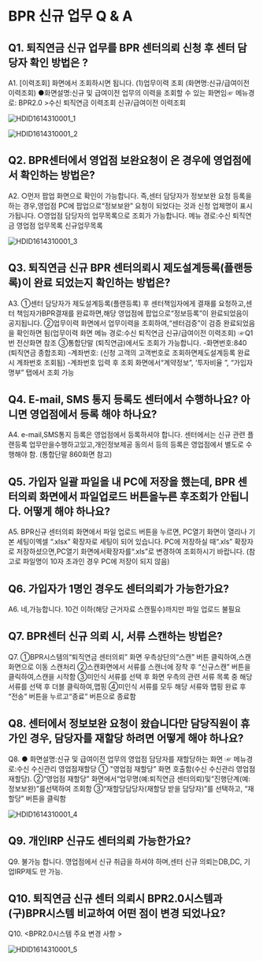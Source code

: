 # BPR 신규 업무 Q & A
## Q1. 퇴직연금 신규 업무를 BPR 센터의뢰 신청 후 센터 담당자 확인 방법은 ?
A1.
[이력조회]
화면에서 조회하시면 됩니다.
(1)업무이력 조회
(화면명:신규/급여이전 이력조회)
●화면설명:신규 및 급여이전 업무의 이력을 조회할 수 있는 화면임☞ 메뉴경로: BPR2.0 >수신
퇴직연금
이력조회
신규/급여이전 이력조회

![HDID1614310001_1](HDID1614310001_1.png)


![HDID1614310001_2](HDID1614310001_2.jpg)

## Q2. BPR센터에서 영업점 보완요청이 온 경우에 영업점에서 확인하는 방법은?
A2.
○먼저 팝업 화면으로 확인이 가능합니다.
즉,센터 담당자가 정보보완 요청 등록을 하는 경우,영업점
PC에 팝업으로“정보보완”
요청이 되었다는 것과 신청 업체명이 표시가됩니다.
○영업점 담당자의 업무목록으로 조회가 가능합니다.
메뉴 경로:수신
퇴직연금
영업점 업무목록
신규업무목록

![HDID1614310001_3](HDID1614310001_3.png)

## Q3. 퇴직연금 신규 BPR 센터의뢰시 제도설계등록(플랜등록)이 완료 되었는지 확인하는 방법은?
A3.
①센터 담당자가 제도설계등록(플랜등록) 후 센터책임자에게 결재를 요청하고,센터 책임자가BPR결재를 완료하면,해당 영업점에 팝업으로“정보등록”이 완료되었음이 공지됩니다.
②업무이력 화면에서 업무이력을 조회하여,“센터검증”이 검증 완료되었음을 확인하면 됨(업무이력 화면 메뉴 경로:수신
퇴직연금
신규/급여이전 이력조회)
☞Q1번 전산화면 참조
③통합단말
(퇴직연금)에서도 조회가 가능합니다.
 -화면번호:840 (퇴직연금 종합조회)
-계좌번호: (신청 고객의 고객번호로 조회하면제도설계등록 완료 시 계좌번호 조회됨)
 -계좌번호 입력 후 조회 화면에서“계약정보”, ‘투자비율
”, “가입자명부”
탭에서 조회 가능
## Q4. E-mail, SMS 통지 등록도 센터에서 수행하나요? 아니면 영업점에서 등록 해야 하나요?
A4.
e-mail,SMS통지 등록은 영업점에서 등록하셔야 합니다.
센터에서는 신규 관련 플랜등록
업무만을수행하고있고,개인정보제공 동의서 등의 등록은 영업점에서 별도로 수행해야 함.
(통합단말 860화면 참고)
## Q5. 가입자 일괄 파일을 내 PC에 저장을 했는데, BPR 센터의뢰 화면에서 파일업로드 버튼을누른 후조회가 안됩니다. 어떻게 해야 하나요?
A5.
BPR신규 센터의뢰 화면에서 파일 업로드 버튼을 누르면, PC열기 화면이 열리나 기본 세팅이엑셀
“.xlsx”
확장자로 세팅이 되어 있습니다.
PC에 저장하실 때“.xls”
확장자로 저장하셨으면,PC열기 화면에서확장자를“.xls”로 변경하여 조회하시기 바랍니다.
(참고로 파일명이 10자 초과인 경우 PC에 저장이 되지 않음)
## Q6. 가입자가 1명인 경우도 센터의뢰가 가능한가요?
A6.
네,가능합니다.
10건 이하(해당 근거자료 스캔필수)까지만 파일 업로드 불필요
## Q7. BPR센터 신규 의뢰 시, 서류 스캔하는 방법은?
Q7.
①BPR시스템의“퇴직연금 센터의뢰”
화면 우측상단의“스캔”
버튼 클릭하여,스캔화면으로 이동 스캔처리
②스캔화면에서 서류를 스캔너에 장착 후
“신규스캔”
버튼을 클릭하여,스캔을 시작함
③미인식 서류를 선택 후 화면 우측의 관련 서류 목록 중 해당서류를 선택 후 더블 클릭하여,맵핑
④미인식 서류를 모두 해당 서류와 맵핑 완료 후
“전송”
버튼을 누르고“종료”
버튼으로 종료함
## Q8. 센터에서 정보보완 요청이 왔습니다만 담당직원이 휴가인 경우, 담당자를 재할당 하려면 어떻게 해야 하나요?
Q8.
● 화면설명:신규 및 급여이전 업무의 영업점 담당자를 재할당하는 화면
☞ 메뉴경로:수신
수신관리
영업점재할당
① "영업점 재할당”
화면 호출함(수신
수신관리
영업점 재할당).
②“영업점 재할당”
화면에서“업무명(예:퇴직연금 센터의뢰)및“진행단계(예:정보보완)”를선택하여 조회함
③“재할당담당자(재할당 받을 담당자)”를 선택하고, “재할당”
버튼을 클릭함

![HDID1614310001_4](HDID1614310001_4.jpg)

## Q9. 개인IRP 신규도 센터의뢰 가능한가요?
Q9.
불가능 합니다. 영업점에서 신규 취급을 하셔야 하며,센터 신규 의뢰는DB,DC, 기업IRP제도 만 가능.
## Q10. 퇴직연금 신규 센터 의뢰시 BPR2.0시스템과 (구)BPR시스템 비교하여 어떤 점이 변경 되었나요?
Q10.
<BPR2.0시스템 주요
변경 사항 >

![HDID1614310001_5](HDID1614310001_5.jpg)

